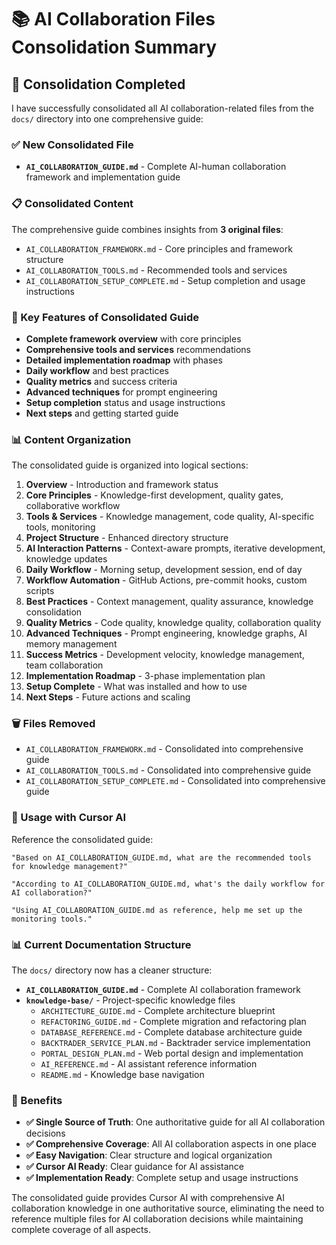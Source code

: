 # 📚 AI Collaboration Files Consolidation Summary

## 🎯 **Consolidation Completed**

I have successfully consolidated all AI collaboration-related files from the `docs/` directory into one comprehensive guide:

### **✅ New Consolidated File**
- **`AI_COLLABORATION_GUIDE.md`** - Complete AI-human collaboration framework and implementation guide

### **📋 Consolidated Content**
The comprehensive guide combines insights from **3 original files**:
- `AI_COLLABORATION_FRAMEWORK.md` - Core principles and framework structure
- `AI_COLLABORATION_TOOLS.md` - Recommended tools and services
- `AI_COLLABORATION_SETUP_COMPLETE.md` - Setup completion and usage instructions

### **🎯 Key Features of Consolidated Guide**
- **Complete framework overview** with core principles
- **Comprehensive tools and services** recommendations
- **Detailed implementation roadmap** with phases
- **Daily workflow** and best practices
- **Quality metrics** and success criteria
- **Advanced techniques** for prompt engineering
- **Setup completion** status and usage instructions
- **Next steps** and getting started guide

### **📊 Content Organization**
The consolidated guide is organized into logical sections:
1. **Overview** - Introduction and framework status
2. **Core Principles** - Knowledge-first development, quality gates, collaborative workflow
3. **Tools & Services** - Knowledge management, code quality, AI-specific tools, monitoring
4. **Project Structure** - Enhanced directory structure
5. **AI Interaction Patterns** - Context-aware prompts, iterative development, knowledge updates
6. **Daily Workflow** - Morning setup, development session, end of day
7. **Workflow Automation** - GitHub Actions, pre-commit hooks, custom scripts
8. **Best Practices** - Context management, quality assurance, knowledge consolidation
9. **Quality Metrics** - Code quality, knowledge quality, collaboration quality
10. **Advanced Techniques** - Prompt engineering, knowledge graphs, AI memory management
11. **Success Metrics** - Development velocity, knowledge management, team collaboration
12. **Implementation Roadmap** - 3-phase implementation plan
13. **Setup Complete** - What was installed and how to use
14. **Next Steps** - Future actions and scaling

### **🗑️ Files Removed**
- `AI_COLLABORATION_FRAMEWORK.md` - Consolidated into comprehensive guide
- `AI_COLLABORATION_TOOLS.md` - Consolidated into comprehensive guide
- `AI_COLLABORATION_SETUP_COMPLETE.md` - Consolidated into comprehensive guide

### **🎯 Usage with Cursor AI**
Reference the consolidated guide:
```
"Based on AI_COLLABORATION_GUIDE.md, what are the recommended tools for knowledge management?"

"According to AI_COLLABORATION_GUIDE.md, what's the daily workflow for AI collaboration?"

"Using AI_COLLABORATION_GUIDE.md as reference, help me set up the monitoring tools."
```

### **📊 Current Documentation Structure**
The `docs/` directory now has a cleaner structure:
- **`AI_COLLABORATION_GUIDE.md`** - Complete AI collaboration framework
- **`knowledge-base/`** - Project-specific knowledge files
  - `ARCHITECTURE_GUIDE.md` - Complete architecture blueprint
  - `REFACTORING_GUIDE.md` - Complete migration and refactoring plan
  - `DATABASE_REFERENCE.md` - Complete database architecture guide
  - `BACKTRADER_SERVICE_PLAN.md` - Backtrader service implementation
  - `PORTAL_DESIGN_PLAN.md` - Web portal design and implementation
  - `AI_REFERENCE.md` - AI assistant reference information
  - `README.md` - Knowledge base navigation

### **🎉 Benefits**
- **✅ Single Source of Truth**: One authoritative guide for all AI collaboration decisions
- **✅ Comprehensive Coverage**: All AI collaboration aspects in one place
- **✅ Easy Navigation**: Clear structure and logical organization
- **✅ Cursor AI Ready**: Clear guidance for AI assistance
- **✅ Implementation Ready**: Complete setup and usage instructions

The consolidated guide provides Cursor AI with comprehensive AI collaboration knowledge in one authoritative source, eliminating the need to reference multiple files for AI collaboration decisions while maintaining complete coverage of all aspects.
